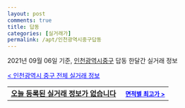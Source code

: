 ```yaml
---
layout: post
comments: true
title: 답동
categories: [실거래가]
permalink: /apt/인천광역시중구답동
---
```


2021년 09월 06일 기준, <a href="/apt/인천광역시중구">인천광역시중구</a> 답동 한달간 실거래 정보

<a style="color: blue;" href="/apt/인천광역시중구">< 인천광역시 중구 전체 실거래 정보</a>
<!---- start ---->
<table>
  <tr>
    <td colspan="4" style="font-weight: bold;"><a href="/apt/인천광역시중구답동{name_without_space}">오늘 등록된 실거래 정보가 없습니다</a> &nbsp;&nbsp;&nbsp; <a style="color: blue; font-size: smaller;" href="/apt/인천광역시중구답동{name_without_space}">면적별 최고가 ></a></td>
  </tr>
    
</table>
<!---- end ---->
    
